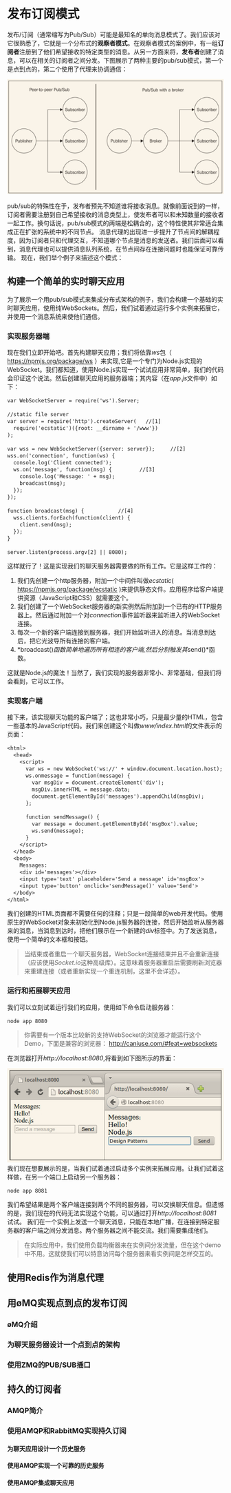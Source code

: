 # 发布订阅模式
发布/订阅（通常缩写为Pub/Sub）可能是最知名的单向消息模式了。我们应该对它很熟悉了，它就是一个分布式的**观察者模式**。在观察者模式的案例中，有一组**订阅者**注册到了他们希望接收的特定类型的消息。从另一方面来将，**发布者**创建了消息，可以在相关的订阅者之间分发。下图展示了两种主要的pub/sub模式，第一个是点到点的，第二个使用了代理来协调通信：

![](../images/message_pub_sub.png)

pub/sub的特殊性在于，发布者预先不知道谁将接收消息。就像前面说到的一样，订阅者需要注册到自己希望接收的消息类型上，使发布者可以和未知数量的接收者一起工作。换句话说，pub/sub模式的两端是松耦合的，这个特性使其非常适合集成正在扩张的系统中的不同节点。
消息代理的出现进一步提升了节点间的解耦程度，因为订阅者只和代理交互，不知道哪个节点是消息的发送者。我们后面可以看到，消息代理也可以提供消息队列系统，在节点间存在连接问题时也能保证可靠传输。
现在，我们举个例子来描述这个模式：
## 构建一个简单的实时聊天应用
为了展示一个用pub/sub模式来集成分布式架构的例子，我们会构建一个基础的实时聊天应用，使用纯WebSockets。然后，我们试着通过运行多个实例来拓展它，并使用一个消息系统来使他们通信。
### 实现服务器端
现在我们立即开始吧。首先构建聊天应用；我们将依靠*ws*包（ https://npmjs.org/package/ws ）来实现,它是一个专门为Node.js实现的WebSocket。我们都知道，使用Node.js实现一个试试应用非常简单，我们的代码会印证这个说法。然后创建聊天应用的服务器端；其内容（在*app.js*文件中）如下：

```
var WebSocketServer = require('ws').Server;

//static file server
var server = require('http').createServer(   //[1]
  require('ecstatic')({root: __dirname + '/www'})
);

var wss = new WebSocketServer({server: server});     //[2]
wss.on('connection', function(ws) {
  console.log('Client connected');
  ws.on('message', function(msg) {         //[3]
    console.log('Message: ' + msg);
    broadcast(msg);
  });
});

function broadcast(msg) {           //[4]
  wss.clients.forEach(function(client) {
    client.send(msg);
  });
}

server.listen(process.argv[2] || 8080);
```
这样就行了！这是实现我们的聊天服务器需要做的所有工作。它是这样工作的：

1. 我们先创建一个http服务器，附加一个中间件叫做*ecstatic*( https://npmjs.org/package/ecstatic )来提供静态文件。应用程序给客户端提供资源（JavaScript和CSS）就需要这个。
2. 我们创建了一个WebSocket服务器的新实例然后附加到一个已有的HTTP服务器上。然后通过附加一个对*connection*事件监听器来监听进入的WebSocket连接。
3. 每次一个新的客户端连接到服务器，我们开始监听进入的消息。当消息到达后，把它光波导所有连接的客户端。
4. *broadcast()*函数简单地遍历所有相连的客户端,然后分别触发其*send()*函数。

这就是Node.js的魔法！当然了，我们实现的服务器非常小、非常基础，但我们将会看到，它可以工作。
### 实现客户端
接下来，该实现聊天功能的客户端了；这也非常小巧，只是最少量的HTML，包含一些基本的JavaScript代码。我们来创建这个叫做*www/index.html*的文件表示的页面：

```
<html>
  <head>
    <script>
      var ws = new WebSocket('ws://' + window.document.location.host);
      ws.onmessage = function(message) {
        var msgDiv = document.createElement('div');
        msgDiv.innerHTML = message.data;
        document.getElementById('messages').appendChild(msgDiv);
      };
      
      function sendMessage() {
        var message = document.getElementById('msgBox').value;
        ws.send(message);
      }
    </script>
  </head>
  <body>
    Messages:
    <div id='messages'></div>
    <input type='text' placeholder='Send a message' id='msgBox'>
    <input type='button' onclick='sendMessage()' value='Send'>
  </body>
</html> 
```
我们创建的HTML页面都不需要任何的注释；只是一段简单的web开发代码。使用原生的WebSocket对象来初始化到Node.js服务器的连接，然后开始监听从服务器来的消息，当消息到达时，把他们展示在一个新建的*div*标签中。为了发送消息，使用一个简单的文本框和按钮。

> 当结束或者重启一个聊天服务器，WebSocket连接结束并且不会重新连接（应该使用*Socket.io*这种高级库）。这意味着服务器重启后需要刷新浏览器来重建连接（或者重新实现一个重连机制，这里不会详述）。

### 运行和拓展聊天应用
我们可以立刻试着运行我们的应用，使用如下命令启动服务器：

```
node app 8080
```
> 你需要有一个版本比较新的支持WebSocket的浏览器才能运行这个Demo，下面是兼容的浏览器： http://caniuse.com/#feat=websockets

在浏览器打开*http://localhost:8080*,将看到如下图所示的界面：

![](../images/message_webscoket_demo.png)
我们现在想要展示的是，当我们试着通过启动多个实例来拓展应用。让我们试着这样做，在另一个端口上启动另一个服务器：

```
node app 8081
```
我们希望结果是两个客户端连接到两个不同的服务器，可以交换聊天信息。但遗憾的是，我们现在的代码无法实现这个功能，可以通过打开*http://localhost:8081* 试试。
我们在一个实例上发送一个聊天消息，只能在本地广播，在连接到特定服务器的客户端之间分发消息。两个服务器之间不能交流。我们需要集成他们。

> 在实际应用中，我们使用负载均衡器来在实例间分发流量，但在这个demo中不用。这就使我们可以特意访问每个服务器来看实例间是怎样交互的。

## 使用Redis作为消息代理
## 用øMQ实现点到点的发布订阅
### øMQ介绍
### 为聊天服务器设计一个点到点的架构
### 使用ZMQ的PUB/SUB插口
## 持久的订阅者
### AMQP简介
### 使用AMQP和RabbitMQ实现持久订阅
#### 为聊天应用设计一个历史服务
#### 使用AMQP实现一个可靠的历史服务
#### 使用AMQP集成聊天应用





